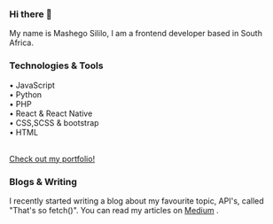 ### Hi there 👋
My name is Mashego Sililo, I am a frontend developer based in South Africa. 

<h3>Technologies & Tools</h3>
• JavaScript
<br>
• Python
<br>
• PHP
<br>
• React & React Native
<br>
• CSS,SCSS & bootstrap
<br>
• HTML
<br></br>

<a href='https://mashegosililo.netlify.app/'>Check out my portfolio! </a>

<h3>Blogs & Writing </h3>
I recently started writing a blog about my favourite topic, API's, called "That's so fetch()". You can read my articles on <a href="https://medium.com/@thatissofetch!">Medium<a/> .


<!--
**MashegoSililo/MashegoSililo** is a ✨ _special_ ✨ repository because its `README.md` (this file) appears on your GitHub profile.

Here are some ideas to get you started:

- 🔭 I’m currently working on ...
- 🌱 I’m currently learning ...
- 👯 I’m looking to collaborate on ...
- 🤔 I’m looking for help with ...
- 💬 Ask me about ...
- 📫 How to reach me: ...
- 😄 Pronouns: ...
- ⚡ Fun fact: ...
-->
